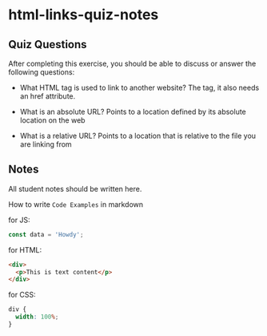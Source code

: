# html-links-quiz-notes

## Quiz Questions

After completing this exercise, you should be able to discuss or answer the following questions:

- What HTML tag is used to link to another website?
  The <a> tag, it also needs an href attribute.

- What is an absolute URL?
  Points to a location defined by its absolute location on the web

- What is a relative URL?
  Points to a location that is relative to the file you are linking from

## Notes

All student notes should be written here.

How to write `Code Examples` in markdown

for JS:

```javascript
const data = 'Howdy';
```

for HTML:

```html
<div>
  <p>This is text content</p>
</div>
```

for CSS:

```css
div {
  width: 100%;
}
```
